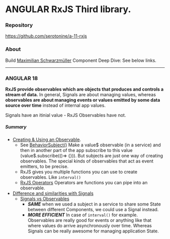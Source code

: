 # ANGULAR RxJS Third library.
### Repository
https://github.com/serotonine/a-11-rxjs

### About
Build [Maximilian Schwarzmüller](https://www.udemy.com/user/maximilian-schwarzmuller) Component Deep Dive: See below links.

***

### ANGULAR 18
**RxJS provide observables which are objects that produces and controls a stream of data.**
In general, Signals are about managing values, whereas **observables are about managing events or values emitted by some data source over time** instead of internal app values.

Signals have an itinial value  - RxJS Observables have not.

##### Summary
- [Creating & Using an Observable](https://www.udemy.com/course/the-complete-guide-to-angular-2/learn/lecture/44116208).
  - See [BehaviorSubject()](https://github.com/serotonine/a-10-change-detection/commit/b488b045a6ecc5e587d9c8dc293f619be7b3f1e4#diff-1f05e3722b4224021627196e05a6e9577437f8829fe0a946eaa852d98fd6341dR14)
  Make a value$ observable (in a service) and then in another part of the app subscribe to this value (value$.subscribe(()=> {})).
  But subjects are just one way of creating observables.
  The special kinds of observables that act as event emitters, to be precise.
  - RxJS gives you multiple functions you can use to create observables. Like `interval()`
  - [RxJS Operators](https://www.udemy.com/course/the-complete-guide-to-angular-2/learn/lecture/44116212)
  Operators are functions you can pipe into an observable.
- [Difference and similarities with Signals ](https://www.udemy.com/course/the-complete-guide-to-angular-2/learn/lecture/44116216)
  - [Signals vs Observables](https://www.udemy.com/course/the-complete-guide-to-angular-2/learn/lecture/44116220)
    - ***SAME*** when we used a subject in a service to share some State between different Components, we could use a Signal instead.
    - ***MORE EFFICIENT*** In case of `interval()` for example.
      Observables are really good for events or anything like that where values do arrive asynchronously over time.
      Whereas Signals can be really awesome for managing application State.
